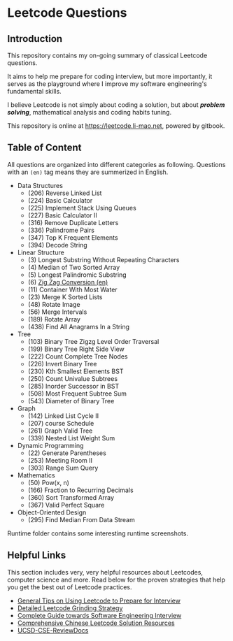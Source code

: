 # Leetcode Questions

## Introduction

This repository contains my on-going summary of classical Leetcode questions.

It aims to help me prepare for coding interview, but more importantly, it serves as the playground where
I improve my software engineering's fundamental skills. 

I believe Leetcode is not simply about coding a solution, but about ***problem solving***, 
mathematical analysis and coding habits tuning.

This repository is online at https://leetcode.li-mao.net, powered by gitbook.

## Table of Content

All questions are organized into different categories as following. Questions with an `(en)` tag means they are summerized in English.

- Data Structures
  - (206) Reverse Linked List
  - (224) Basic Calculator
  - (225) Implement Stack Using Queues
  - (227) Basic Calculator II
  - (316) Remove Duplicate Letters
  - (336) Palindrome Pairs
  - (347) Top K Frequent Elements
  - (394) Decode String
- Linear Structure
  - (3) Longest Substring Without Repeating Characters
  - (4) Median of Two Sorted Array
  - (5) Longest Palindromic Substring
  - (6) [Zig Zag Conversion (en)](Linear/6-ZigZagConversion.md)
  - (11) Container With Most Water
  - (23) Merge K Sorted Lists
  - (48) Rotate Image
  - (56) Merge Intervals
  - (189) Rotate Array
  - (438) Find All Anagrams In a String
- Tree
  - (103) Binary Tree Zigzg Level Order Traversal
  - (199) Binary Tree Right Side View
  - (222) Count Complete Tree Nodes
  - (226) Invert Binary Tree
  - (230) Kth Smallest Elements BST
  - (250) Count Univalue Subtrees
  - (285) Inorder Successor in BST
  - (508) Most Frequent Subtree Sum
  - (543) Diameter of Binary Tree
- Graph
  - (142) Linked List Cycle II
  - (207) course Schedule
  - (261) Graph Valid Tree
  - (339) Nested List Weight Sum
- Dynamic Programming
  - (22) Generate Parentheses
  - (253) Meeting Room II
  - (303) Range Sum Query
- Mathematics
  - (50) Pow(x, n)
  - (166) Fraction to Recurring Decimals
  - (360) Sort Transformed Array
  - (367) Valid Perfect Square
- Object-Oriented Design
  - (295) Find Median From Data Stream

Runtime folder contains some interesting runtime screenshots. 

## Helpful Links

This section includes very, very helpful resources about Leetcodes, computer science and more. Read below for the proven strategies that help you get the best out of Leetcode practices. 

- [General Tips on Using Leetcode to Prepare for Interview](https://medium.com/@alimirio/how-to-solve-problems-on-leetcode-to-prepare-for-technical-interviews-e74781b865d2)
- [Detailed Leetcode Grinding Strategy](https://www.reddit.com/r/cscareerquestions/comments/6luszf/a_leetcode_grinding_guide/)
- [Complete Guide towards Software Engineering Interview](https://github.com/jwasham/coding-interview-university) 
- [Comprehensive Chinese Leetcode Solution Resources](https://leetcode.wang/)
- [UCSD-CSE-ReviewDocs](https://github.com/maoli131/UCSD-CSE-ReviewDocs)
